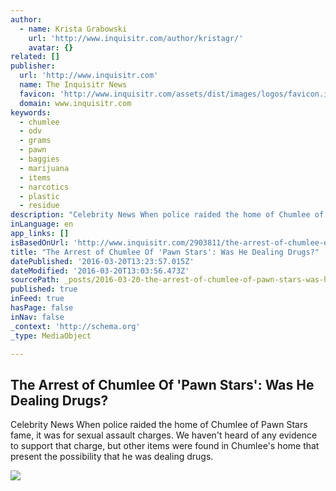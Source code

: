 ```yaml
---
author:
  - name: Krista Grabowski
    url: 'http://www.inquisitr.com/author/kristagr/'
    avatar: {}
related: []
publisher:
  url: 'http://www.inquisitr.com'
  name: The Inquisitr News
  favicon: 'http://www.inquisitr.com/assets/dist/images/logos/favicon.ico'
  domain: www.inquisitr.com
keywords:
  - chumlee
  - odv
  - grams
  - pawn
  - baggies
  - marijuana
  - items
  - narcotics
  - plastic
  - residue
description: "Celebrity News When police raided the home of Chumlee of Pawn Stars fame, it was for sexual assault charges. We haven't heard of any evidence to support that charge, but other items were found in Chumlee's home that present the possibility that he was dealing drugs."
inLanguage: en
app_links: []
isBasedOnUrl: 'http://www.inquisitr.com/2903811/the-arrest-of-chumlee-of-pawn-stars-was-he-dealing-drugs/'
title: "The Arrest of Chumlee Of 'Pawn Stars': Was He Dealing Drugs?"
datePublished: '2016-03-20T13:23:57.015Z'
dateModified: '2016-03-20T13:03:56.473Z'
sourcePath: _posts/2016-03-20-the-arrest-of-chumlee-of-pawn-stars-was-he-dealing-drugs.md
published: true
inFeed: true
hasPage: false
inNav: false
_context: 'http://schema.org'
_type: MediaObject

---
```

<article style=""><h1>The Arrest of Chumlee Of 'Pawn Stars': Was He Dealing Drugs?</h1><p>Celebrity News When police raided the home of Chumlee of Pawn Stars fame, it was for sexual assault charges. We haven't heard of any evidence to support that charge, but other items were found in Chumlee's home that present the possibility that he was dealing drugs.</p><img src="http://cdn.inquisitr.com/wp-content/uploads/2016/03/chumlee-2.jpg" /></article>